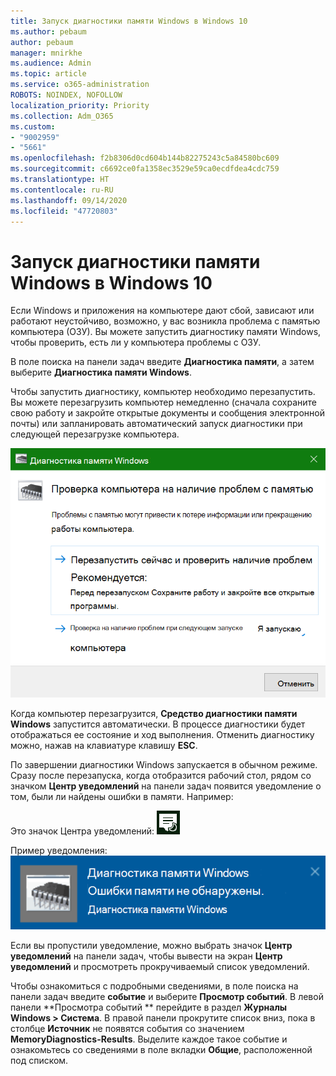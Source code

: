```yaml
---
title: Запуск диагностики памяти Windows в Windows 10
ms.author: pebaum
author: pebaum
manager: mnirkhe
ms.audience: Admin
ms.topic: article
ms.service: o365-administration
ROBOTS: NOINDEX, NOFOLLOW
localization_priority: Priority
ms.collection: Adm_O365
ms.custom:
- "9002959"
- "5661"
ms.openlocfilehash: f2b8306d0cd604b144b82275243c5a84580bc609
ms.sourcegitcommit: c6692ce0fa1358ec3529e59ca0ecdfdea4cdc759
ms.translationtype: HT
ms.contentlocale: ru-RU
ms.lasthandoff: 09/14/2020
ms.locfileid: "47720803"
---
```

# <a name="run-windows-memory-diagnostics-in-windows-10"></a>Запуск диагностики памяти Windows в Windows 10

Если Windows и приложения на компьютере дают сбой, зависают или работают неустойчиво, возможно, у вас возникла проблема с памятью компьютера (ОЗУ). Вы можете запустить диагностику памяти Windows, чтобы проверить, есть ли у компьютера проблемы с ОЗУ.

В поле поиска на панели задач введите **Диагностика памяти**, а затем выберите **Диагностика памяти Windows**. 

Чтобы запустить диагностику, компьютер необходимо перезапустить. Вы можете перезагрузить компьютер немедленно (сначала сохраните свою работу и закройте открытые документы и сообщения электронной почты) или запланировать автоматический запуск диагностики при следующей перезагрузке компьютера.

![Диагностика памяти Windows](media/windows-memory-diagnostic.png)

Когда компьютер перезагрузится, **Средство диагностики памяти Windows** запустится автоматически. В процессе диагностики будет отображаться ее состояние и ход выполнения. Отменить диагностику можно, нажав на клавиатуре клавишу **ESC**.

По завершении диагностики Windows запускается в обычном режиме.
Сразу после перезапуска, когда отобразится рабочий стол, рядом со значком **Центр уведомлений** на панели задач появится уведомление о том, были ли найдены ошибки в памяти. Например:

Это значок Центра уведомлений: ![Значок Центра уведомлений](media/action-center-icon.png) 

Пример уведомления: ![Ошибки памяти не обнаружены](media/no-memory-errors.png)

Если вы пропустили уведомление, можно выбрать значок **Центр уведомлений** на панели задач, чтобы вывести на экран **Центр уведомлений** и просмотреть прокручиваемый список уведомлений.

Чтобы ознакомиться с подробными сведениями, в поле поиска на панели задач введите **событие** и выберите **Просмотр событий**. В левой панели **Просмотра событий ** перейдите в раздел **Журналы Windows > Система**. В правой панели прокрутите список вниз, пока в столбце **Источник** не появятся события со значением **MemoryDiagnostics-Results**. Выделите каждое такое событие и ознакомьтесь со сведениями в поле вкладки **Общие**, расположенной под списком.

